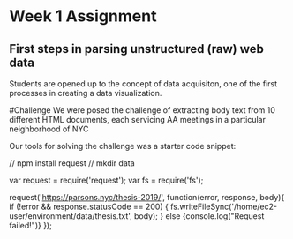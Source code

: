 # Week 1 Assignment
## First steps in parsing unstructured (raw) web data

Students are opened up to the concept of data acquisiton, one of the first processes in creating a data visualization.

#Challenge
We were posed the challenge of extracting body text from 10 different HTML documents, each servicing AA meetings in a particular neighborhood of NYC

Our tools for solving the challenge was a starter code snippet:

// npm install request
// mkdir data

var request = require('request');
var fs = require('fs');

request('https://parsons.nyc/thesis-2019/', function(error, response, body){
    if (!error && response.statusCode == 200) {
        fs.writeFileSync('/home/ec2-user/environment/data/thesis.txt', body);
    }
    else {console.log("Request failed!")}
});
